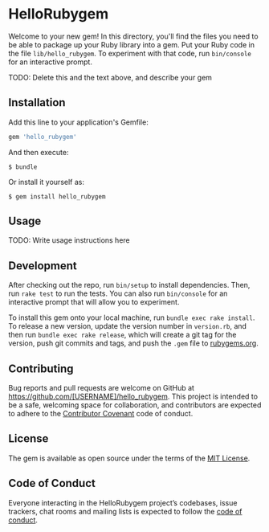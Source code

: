 # HelloRubygem

Welcome to your new gem! In this directory, you'll find the files you need to be able to package up your Ruby library into a gem. Put your Ruby code in the file `lib/hello_rubygem`. To experiment with that code, run `bin/console` for an interactive prompt.

TODO: Delete this and the text above, and describe your gem

## Installation

Add this line to your application's Gemfile:

```ruby
gem 'hello_rubygem'
```

And then execute:

    $ bundle

Or install it yourself as:

    $ gem install hello_rubygem

## Usage

TODO: Write usage instructions here

## Development

After checking out the repo, run `bin/setup` to install dependencies. Then, run `rake test` to run the tests. You can also run `bin/console` for an interactive prompt that will allow you to experiment.

To install this gem onto your local machine, run `bundle exec rake install`. To release a new version, update the version number in `version.rb`, and then run `bundle exec rake release`, which will create a git tag for the version, push git commits and tags, and push the `.gem` file to [rubygems.org](https://rubygems.org).

## Contributing

Bug reports and pull requests are welcome on GitHub at https://github.com/[USERNAME]/hello_rubygem. This project is intended to be a safe, welcoming space for collaboration, and contributors are expected to adhere to the [Contributor Covenant](http://contributor-covenant.org) code of conduct.

## License

The gem is available as open source under the terms of the [MIT License](https://opensource.org/licenses/MIT).

## Code of Conduct

Everyone interacting in the HelloRubygem project’s codebases, issue trackers, chat rooms and mailing lists is expected to follow the [code of conduct](https://github.com/[USERNAME]/hello_rubygem/blob/master/CODE_OF_CONDUCT.md).
